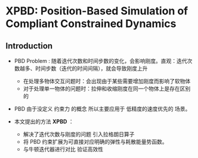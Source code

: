 # XPBD: Position-Based Simulation of Compliant Constrained Dynamics

## Introduction

- PBD Problem : 随着迭代次数和时间步数的变化，会影响刚度。直观：迭代次数越多、时间步数（迭代的时间间隔），就会导致刚度上升
  - 在处理多物体交互问题时：会出现由于某些需要增加刚度而影响了软物体
  - 对于处理单一物体的问题时：拉伸和收缩刚度在同一个物体上是存在区别的
- PBD 由于没定义 约束力 的概念 所以主要应用于 低精度的速度优先的 场景。

- 本文提出的方法 **XPBD** ：
  - 解决了迭代次数与刚度的问题 引入拉格朗日算子
  - 将 PBD 约束扩展为可直接对应明确的弹性与耗散能量势函数。
  - 与牛顿迭代器进行对比 验证高效性



